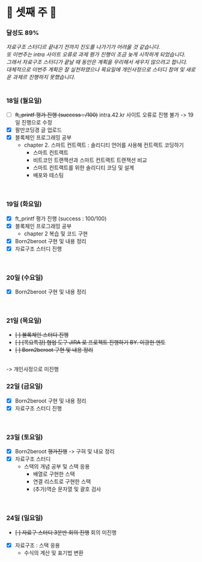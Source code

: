 # 📝 셋째 주 📝

### 달성도 89%

<p><i>
  자료구조 스터디르 끝내기 전까지 진도를 나가기가 어려울 것 같습니다. </br>
  또 이번주는 intra 사이트 오류로 과제 평가 진행이 조금 늦게 시작하게 되었습니다.</br>
  그래서 자료구조 스터디가 끝날 때 동안은 계획을 무리해서 세우지 않으려고 합니다.</br>
  대체적으로 이번주 계획은 잘 실천하였으나 목요일에 개인사정으로 스터디 참여 및 새로운 과제르 진행하지 못했습니다.</br>
</i></p>

#
  
### 18일 (월요일)
- [ ] ~~ft_printf 평가 진행 (success : /100)~~ intra.42.kr 사이트 오류로 진행 불가 -> 19일 진행으로 수정
- [x] 팔만코딩경 글 업로드
- [x] 블록체인 프로그래밍 공부
  - chapter 2. 스마트 컨트랙트 : 솔리디티 언어를 사용해 컨트랙트 코딩하기
    - 스마트 컨트랙트
    - 비트코인 트랜잭션과 스마트 컨트랙트 트랜잭션 비교
    - 스마트 컨트랙트를 위한 솔리디티 코딩 및 설계
    - 배포와 테스팅

<br>

### 19일 (화요일)
- [x] ft_printf 평가 진행 (success : 100/100)
- [x] 블록체인 프로그래밍 공부
  - chapter 2 복습 및 코드 구현
- [x] Born2beroot 구현 및 내용 정리
- [x] 자료구조 스터디 진행

<br>

### 20일 (수요일)
- [x] Born2beroot 구현 및 내용 정리

<br>

### 21일 (목요일)
- ~~[ ] 블록체인 스터디 진행~~
- ~~[ ] [목요특강] 협업 도구 JIRA 로 프로젝트 진행하기 BY. 이광헌 멘토~~
- ~~[ ] Born2beroot 구현 및 내용 정리~~
<br>
-> 개인사정으로 미진행

<br>

### 22일 (금요일)
- [x] Born2beroot 구현 및 내용 정리
- [x] 자료구조 스터디 진행

<br>

### 23일 (토요일)
- [x] Born2beroot ~~평가진행~~ -> 구혀 및 내요 정리
- [x] 자료구조 스터디
  - 스택의 개념 공부 및 스택 응용
    - 배열로 구현한 스택
    - 연결 리스트로 구현한 스택
    - (추가)역순 문자열 및 괄호 검사

<br>

### 24일 (일요일)
- ~~[ ] 자료구 스터디 3분반 회의 진행~~ 회의 미진행
- [x] 자료구조 : 스택 응용
  - 수식의 계산 및 표기법 변환

<br>
